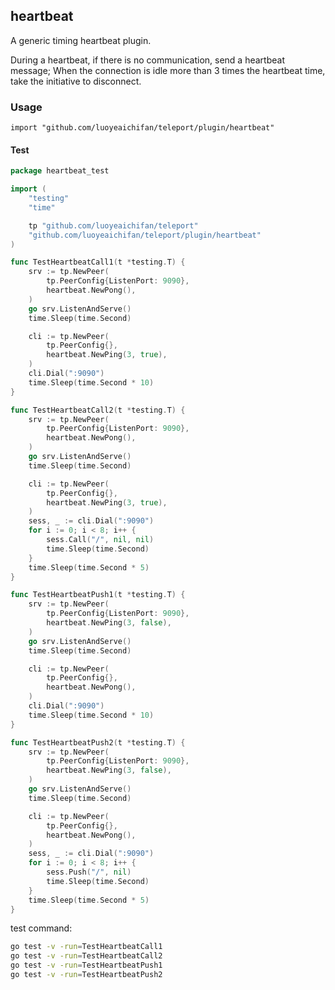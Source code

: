 ## heartbeat

A generic timing heartbeat plugin.

During a heartbeat, if there is no communication, send a heartbeat message;
When the connection is idle more than 3 times the heartbeat time, take the initiative to disconnect.

### Usage

`import "github.com/luoyeaichifan/teleport/plugin/heartbeat"`

#### Test

```go
package heartbeat_test

import (
	"testing"
	"time"

	tp "github.com/luoyeaichifan/teleport"
	"github.com/luoyeaichifan/teleport/plugin/heartbeat"
)

func TestHeartbeatCall1(t *testing.T) {
	srv := tp.NewPeer(
		tp.PeerConfig{ListenPort: 9090},
		heartbeat.NewPong(),
	)
	go srv.ListenAndServe()
	time.Sleep(time.Second)

	cli := tp.NewPeer(
		tp.PeerConfig{},
		heartbeat.NewPing(3, true),
	)
	cli.Dial(":9090")
	time.Sleep(time.Second * 10)
}

func TestHeartbeatCall2(t *testing.T) {
	srv := tp.NewPeer(
		tp.PeerConfig{ListenPort: 9090},
		heartbeat.NewPong(),
	)
	go srv.ListenAndServe()
	time.Sleep(time.Second)

	cli := tp.NewPeer(
		tp.PeerConfig{},
		heartbeat.NewPing(3, true),
	)
	sess, _ := cli.Dial(":9090")
	for i := 0; i < 8; i++ {
		sess.Call("/", nil, nil)
		time.Sleep(time.Second)
	}
	time.Sleep(time.Second * 5)
}

func TestHeartbeatPush1(t *testing.T) {
	srv := tp.NewPeer(
		tp.PeerConfig{ListenPort: 9090},
		heartbeat.NewPing(3, false),
	)
	go srv.ListenAndServe()
	time.Sleep(time.Second)

	cli := tp.NewPeer(
		tp.PeerConfig{},
		heartbeat.NewPong(),
	)
	cli.Dial(":9090")
	time.Sleep(time.Second * 10)
}

func TestHeartbeatPush2(t *testing.T) {
	srv := tp.NewPeer(
		tp.PeerConfig{ListenPort: 9090},
		heartbeat.NewPing(3, false),
	)
	go srv.ListenAndServe()
	time.Sleep(time.Second)

	cli := tp.NewPeer(
		tp.PeerConfig{},
		heartbeat.NewPong(),
	)
	sess, _ := cli.Dial(":9090")
	for i := 0; i < 8; i++ {
		sess.Push("/", nil)
		time.Sleep(time.Second)
	}
	time.Sleep(time.Second * 5)
}
```

test command:

```sh
go test -v -run=TestHeartbeatCall1
go test -v -run=TestHeartbeatCall2
go test -v -run=TestHeartbeatPush1
go test -v -run=TestHeartbeatPush2
```